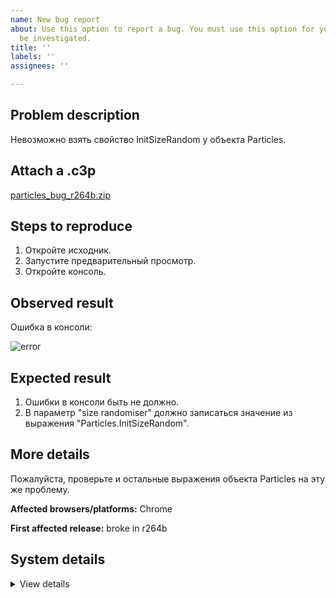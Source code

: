 ```yaml
---
name: New bug report
about: Use this option to report a bug. You must use this option for your report to
  be investigated.
title: ''
labels: ''
assignees: ''

---
```


## Problem description

Невозможно взять свойство InitSizeRandom у объекта Particles.

## Attach a .c3p

[particles_bug_r264b.zip](https://github.com/WilsonPercival/WilsonPercival/files/7219433/particles_bug_r264b.zip)

## Steps to reproduce

1. Откройте исходник.
2. Запустите предварительный просмотр.
3. Откройте консоль.

## Observed result

Ошибка в консоли:

![error](https://user-images.githubusercontent.com/91274932/134548167-f915ba97-d074-4562-9453-d82938bcb425.png)

## Expected result

1. Ошибки в консоли быть не должно.
2. В параметр "size randomiser" должно записаться значение из выражения "Particles.InitSizeRandom".

## More details

Пожалуйста, проверьте и остальные выражения объекта Particles на эту же проблему.

**Affected browsers/platforms:** Chrome

**First affected release:** broke in r264b

## System details

<details><summary>View details</summary>

Platform information
Browser: Chrome
Browser version: 91.0.4472.124
Browser engine: Chromium
Context: browser
Operating system: Windows
Operating system version: 7
Device type: desktop
Device pixel ratio: 1
Logical CPU cores: 2
Approx. device memory: 4 GB
User agent: Mozilla/5.0 (Windows NT 6.1; Win64; x64) AppleWebKit/537.36 (KHTML, like Gecko) Chrome/91.0.4472.124 Safari/537.36
C3 release: r264 (beta)
Language setting: en-US

Local storage
Storage quota (approx): 59 gb
Storage usage (approx): 456 mb (0.8%)
Persistant storage: No

Browser support notes
This list contains missing features that are not required, but could improve performance or user experience if supported.

UI effects are disabled in settings.
WebGL 2+ is not supported. Rendering quality and features may be affected.
WebGL information
Version string: WebGL 1.0 (OpenGL ES 2.0 Chromium)
Numeric version: 1
Supports NPOT textures: partial
Supports GPU profiling: no
Supports highp precision: yes
Vendor: Google Inc. (Intel)
Renderer: ANGLE (Intel, Intel(R) HD Graphics Direct3D9Ex vs_3_0 ps_3_0, igdumdim64.dll-10.18.10.4653)
Major performance caveat: no
Maximum texture size: 8192
Point size range: 1 to 256
Extensions:

ANGLE_instanced_arrays
EXT_blend_minmax
EXT_color_buffer_half_float
EXT_float_blend
EXT_frag_depth
EXT_shader_texture_lod
EXT_texture_filter_anisotropic
WEBKIT_EXT_texture_filter_anisotropic
KHR_parallel_shader_compile
OES_element_index_uint
OES_standard_derivatives
OES_texture_float
OES_texture_float_linear
OES_texture_half_float
OES_texture_half_float_linear
OES_vertex_array_object
WEBGL_color_buffer_float
WEBGL_compressed_texture_s3tc
WEBKIT_WEBGL_compressed_texture_s3tc
WEBGL_debug_renderer_info
WEBGL_debug_shaders
WEBGL_depth_texture
WEBKIT_WEBGL_depth_texture
WEBGL_lose_context
WEBKIT_WEBGL_lose_context
WEBGL_multi_draw
Audio information
System sample rate: 48000 Hz
Output channels: 2
Output interpretation: speakers
Supported decode formats:

WebM Opus (audio/webm; codecs=opus)
Ogg Opus (audio/ogg; codecs=opus)
WebM Vorbis (audio/webm; codecs=vorbis)
Ogg Vorbis (audio/ogg; codecs=vorbis)
MPEG-4 AAC (audio/mp4; codecs=mp4a.40.5)
MP3 (audio/mpeg)
FLAC (audio/flac)
PCM WAV (audio/wav; codecs=1)
Supported encode formats:

WebM Opus (audio/webm; codecs=opus)
Video information
Supported decode formats:

WebM AV1 (video/webm; codecs=av01.0.00M.08)
MP4 AV1 (video/mp4; codecs=av01.0.00M.08)
WebM VP9 (video/webm; codecs=vp9)
WebM VP8 (video/webm; codecs=vp8)
Ogg Theora (video/ogg; codecs=theora)
H.264 (video/mp4; codecs=avc1.42E01E)
Supported encode formats:

WebM VP9 (video/webm; codecs=vp9)
WebM VP8 (video/webm; codecs=vp8)

</details>
